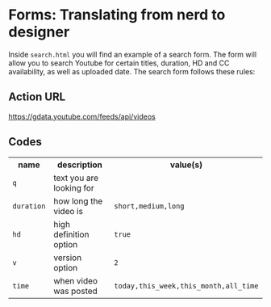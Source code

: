 Forms: Translating from nerd to designer
========================================

Inside `search.html` you will find an example of a search form.  The
form will allow you to search Youtube for certain titles, duration, HD
and CC availability, as well as uploaded date. The search form follows
these rules:

Action URL
----------

<https://gdata.youtube.com/feeds/api/videos>

Codes
-----

<table>
  <tr>
    <th>name</th>
    <th>description</th>
    <th>value(s)</th>
  </tr>
  <tr>
    <td><code>q</code></td>
    <td>text you are looking for</td>
    <td></td>
  </tr>
  <tr>
    <td><code>duration</code></td>
    <td>how long the video is</td>
    <td><code>short,medium,long</code></td>
  </tr>
  <tr>
    <td><code>hd</code></td>
    <td>high definition option</td>
    <td><code>true</code></td>
  </tr>
  <tr>
    <td><code>v</code></td>
    <td>version option</td>
    <td><code>2</code></td>
  </tr>
  <tr>
    <td><code>time</code></td>
    <td>when video was posted</td>
    <td><code>today,this_week,this_month,all_time</code></td>
  </tr>
</table>
